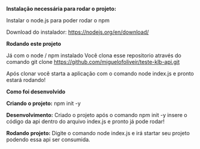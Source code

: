 <b>Instalação necessária para rodar o projeto:</b>

Instalar o node.js para poder rodar o npm

Download do instalador: https://nodejs.org/en/download/

<b>Rodando este projeto</b>

Já com o node / npm instalado
Você clona esse repositorio através do comando git clone https://github.com/miguelofoliveir/teste-klb-api.git

Após clonar você starta a aplicação com o comando node index.js e pronto estará rodando!

<b>Como foi desenvolvido</b>

<b>Criando o projeto:</b>
npm init -y

<b>Desenvolvimento:</b>
Criado o projeto após o comando npm init -y insere o código da api dentro do arquivo index.js e pronto já pode rodar!

<b>Rodando projeto:</b>
Digite o comando node index.js e irá startar seu projeto podendo essa api ser consumida.
